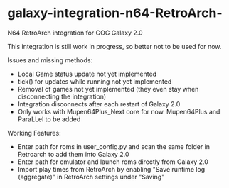 # galaxy-integration-n64-RetroArch-
N64 RetroArch integration for GOG Galaxy 2.0

This integration is still work in progress, so better not to be used for now.

Issues and missing methods:
- Local Game status update not yet implemented
- tick() for updates while running not yet implemented
- Removal of games not yet implemented (they even stay when disconnecting the integration)
- Integration disconnects after each restart of Galaxy 2.0
- Only works with Mupen64Plus_Next core for now. Mupen64Plus and ParaLLel to be added

Working Features:
- Enter path for roms in user_config.py and scan the same folder in Retroarch to add them into Galaxy 2.0
- Enter path for emulator and launch roms directly from Galaxy 2.0
- Import play times from RetroArch by enabling "Save runtime log (aggregate)" in RetroArch settings under "Saving"
